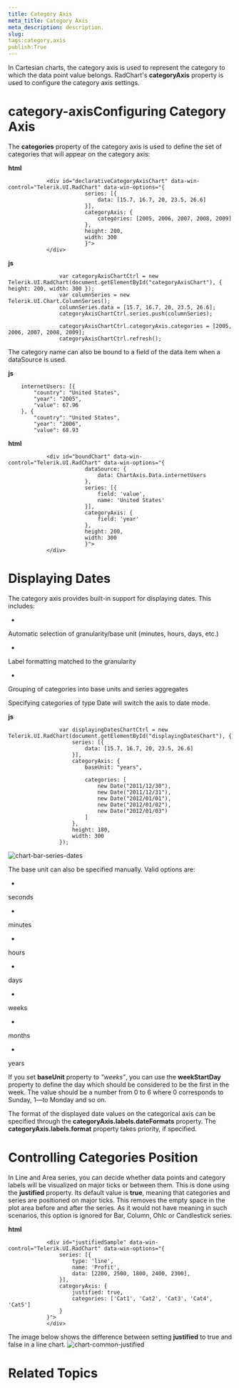 ```yaml
---
title: Category Axis
meta_title: Category Axis
meta_description: description.
slug: 
tags:category,axis
publish:True
---
```



In Cartesian charts, the category axis is used to represent the category to which the data point value belongs.
				RadChart's __categoryAxis__ property is used to configure the category axis settings.
			

# category-axisConfiguring Category Axis

The __categories__ property of the category axis is used to define the set of categories that will appear
					on the category axis:
				


 __html__
    


				<div id="declarativeCategoryAxisChart" data-win-control="Telerik.UI.RadChart" data-win-options="{
							series: [{
								data: [15.7, 16.7, 20, 23.5, 26.6]
							}],
							categoryAxis: {
								categories: [2005, 2006, 2007, 2008, 2009]
							},
							height: 200,
							width: 300
							}">
				</div>




 __js__
    


					var categoryAxisChartCtrl = new Telerik.UI.RadChart(document.getElementById("categoryAxisChart"), { height: 200, width: 300 });
					var columnSeries = new Telerik.UI.Chart.ColumnSeries();
					columnSeries.data = [15.7, 16.7, 20, 23.5, 26.6];
					categoryAxisChartCtrl.series.push(columnSeries);
	
					categoryAxisChartCtrl.categoryAxis.categories = [2005, 2006, 2007, 2008, 2009];
					categoryAxisChartCtrl.refresh();



The category name can also be bound to a field of the data item when a dataSource is used.
				


 __js__
    


		internetUsers: [{
			"country": "United States",
			"year": "2005",
			"value": 67.96
		}, {
			"country": "United States",
			"year": "2006",
			"value": 68.93




 __html__
    


				<div id="boundChart" data-win-control="Telerik.UI.RadChart" data-win-options="{
							dataSource: {
								data: ChartAxis.Data.internetUsers
							},
							series: [{
								field: 'value',
								name: 'United States'
							}],
							categoryAxis: {
								field: 'year'
							},
							height: 200,
							width: 300
							}">
				</div>



# Displaying Dates

The category axis provides built-in support for displaying dates. This includes:
						

* 

Automatic selection of granularity/base unit (minutes, hours, days, etc.)

* 

Label formatting matched to the granularity

* 

Grouping of categories into base units and series aggregates

Specifying categories of type Date will switch the axis to date mode.
						


 __js__
    


					var displayingDatesChartCtrl = new Telerik.UI.RadChart(document.getElementById("displayingDatesChart"), {
						series: [{
							data: [15.7, 16.7, 20, 23.5, 26.6]
						}],
						categoryAxis: {
							baseUnit: "years",
	
							categories: [
								new Date("2011/12/30"),
								new Date("2011/12/31"),
								new Date("2012/01/01"),
								new Date("2012/01/02"),
								new Date("2012/01/03")
							]
						},
						height: 180,
						width: 300
					});

![chart-bar-series-dates](../Media/Controls\Chart\chart-bar-series-dates.png)

The base unit can also be specified manually. Valid options are:
						

* 

seconds

* 

minutes

* 

hours

* 

days

* 

weeks

* 

months

* 

years

If you set __baseUnit__ property to *"weeks"*, you can use the __weekStartDay__
							property to define the day which should be considered to be the first in the week. The value should be a number from 0 to 6 where 0 corresponds to Sunday, 
							1—to Monday and so on.
						

The format of the displayed date values on the categorical axis can be specified through the
							__categoryAxis.labels.dateFormats__ property. The __categoryAxis.labels.format__ property takes priority, if specified.
						

# Controlling Categories Position

In Line and Area series, you can decide whether data points and category labels will be visualized on major ticks or
							between them. This is done using the __justified__ property. Its default value is __true__, meaning that
							categories and series are positioned on major ticks. This removes the empty space in the plot area before and after the
							series. As it would not have meaning in such scenarios, this option is ignored for Bar, Column, Ohlc or Candlestick series.
						


 __html__
    


				<div id="justifiedSample" data-win-control="Telerik.UI.RadChart" data-win-options="{
					series: [{
						type: 'line',
						name: 'Profit',
						data: [2200, 2500, 1800, 2400, 2300],
					}],
					categoryAxis: {
						justified: true,
						categories: ['Cat1', 'Cat2', 'Cat3', 'Cat4', 'Cat5']
					}
				}">
				</div>



The image below shows the difference between setting __justified__ to true and false in a line chart.
						![chart-common-justified](../Media/Controls\Chart\chart-common-justified.png)

# Related Topics
